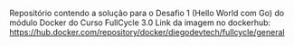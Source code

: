 Repositório contendo a solução para o Desafio 1 (Hello World com Go) do módulo Docker do Curso FullCycle 3.0 
Link da imagem no dockerhub: https://hub.docker.com/repository/docker/diegodevtech/fullcycle/general
